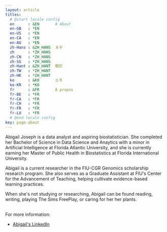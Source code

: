 ```yaml
---
layout: article
titles:
  # @start locale config
  en      : &EN       # About
  en-GB   : *EN
  en-US   : *EN
  en-CA   : *EN
  en-AU   : *EN
  zh-Hans : &ZH_HANS  关于
  zh      : *ZH_HANS
  zh-CN   : *ZH_HANS
  zh-SG   : *ZH_HANS
  zh-Hant : &ZH_HANT  關於
  zh-TW   : *ZH_HANT
  zh-HK   : *ZH_HANT
  ko      : &KO       소개
  ko-KR   : *KO
  fr      : &FR       À propos
  fr-BE   : *FR
  fr-CA   : *FR
  fr-CH   : *FR
  fr-FR   : *FR
  fr-LU   : *FR
  # @end locale config
key: page-about
---
```


Abigail Joseph is a data analyst and aspiring biostatistician. She completed her Bachelor of Science in Data Science and Anaytics with a minor in Artificial Intelligence at Florida Atlantic University, and she is currently earning her Master of Public Health in Biostatistics at Florida International University.

Abigail is a current researcher in the FIU-CGR Genomics scholarship research program. She also serves as a Graduate Assistant at FIU's Center for the Advancement of Teaching, helping cultivate evidence-based learning practices.

When she's not studying or researching, Abigail can be found reading, writing, playing The Sims FreePlay, or caring for her her plants. <br> <br>

For more information:
- [Abigail's LinkedIn](https://www.linkedin.com/in/abigailjoseph-data) <br> <br> 
